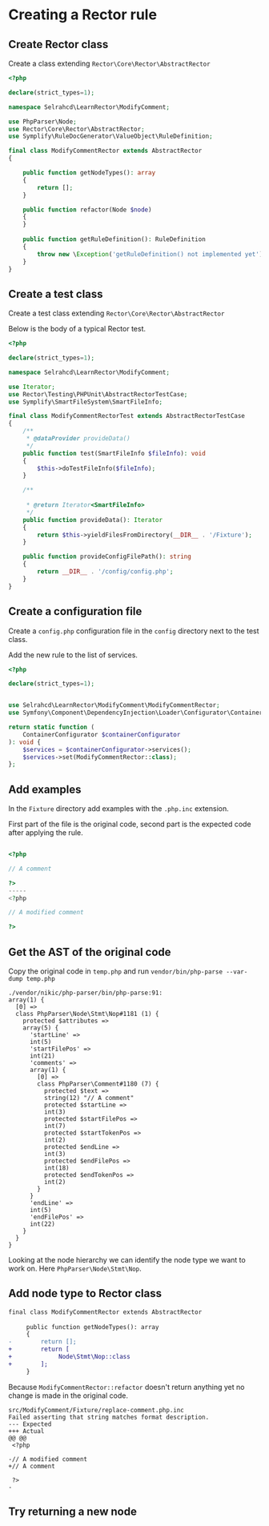 # Creating a Rector rule

## Create Rector class
Create a class extending `Rector\Core\Rector\AbstractRector`

```php
<?php

declare(strict_types=1);

namespace Selrahcd\LearnRector\ModifyComment;

use PhpParser\Node;
use Rector\Core\Rector\AbstractRector;
use Symplify\RuleDocGenerator\ValueObject\RuleDefinition;

final class ModifyCommentRector extends AbstractRector
{

    public function getNodeTypes(): array
    {
        return [];
    }

    public function refactor(Node $node)
    {
    }
    
    public function getRuleDefinition(): RuleDefinition
    {
        throw new \Exception('getRuleDefinition() not implemented yet');
    }
}
```
## Create a test class
Create a test class extending `Rector\Core\Rector\AbstractRector`

Below is the body of a typical Rector test.

```php
<?php

declare(strict_types=1);

namespace Selrahcd\LearnRector\ModifyComment;

use Iterator;
use Rector\Testing\PHPUnit\AbstractRectorTestCase;
use Symplify\SmartFileSystem\SmartFileInfo;

final class ModifyCommentRectorTest extends AbstractRectorTestCase
{
    /**
     * @dataProvider provideData()
     */
    public function test(SmartFileInfo $fileInfo): void
    {
        $this->doTestFileInfo($fileInfo);
    }

    /**
     
     * @return Iterator<SmartFileInfo>
     */
    public function provideData(): Iterator
    {
        return $this->yieldFilesFromDirectory(__DIR__ . '/Fixture');
    }

    public function provideConfigFilePath(): string
    {
        return __DIR__ . '/config/config.php';
    }
}

```

## Create a configuration file

Create a `config.php` configuration file in the `config` directory next to the test class.

Add the new rule to the list of services.

```php
<?php

declare(strict_types=1);


use Selrahcd\LearnRector\ModifyComment\ModifyCommentRector;
use Symfony\Component\DependencyInjection\Loader\Configurator\ContainerConfigurator;

return static function (
    ContainerConfigurator $containerConfigurator
): void {
    $services = $containerConfigurator->services();
    $services->set(ModifyCommentRector::class);
};
```

## Add examples

In the `Fixture` directory add examples with the `.php.inc` extension.

First part of the file is the original code, second part is the expected code after applying the rule.

```php

<?php

// A comment

?>
-----
<?php

// A modified comment

?>

```

## Get the AST of the original code

Copy the original code in `temp.php` and run `vendor/bin/php-parse --var-dump temp.php`

```
./vendor/nikic/php-parser/bin/php-parse:91:
array(1) {
  [0] =>
  class PhpParser\Node\Stmt\Nop#1181 (1) {
    protected $attributes =>
    array(5) {
      'startLine' =>
      int(5)
      'startFilePos' =>
      int(21)
      'comments' =>
      array(1) {
        [0] =>
        class PhpParser\Comment#1180 (7) {
          protected $text =>
          string(12) "// A comment"
          protected $startLine =>
          int(3)
          protected $startFilePos =>
          int(7)
          protected $startTokenPos =>
          int(2)
          protected $endLine =>
          int(3)
          protected $endFilePos =>
          int(18)
          protected $endTokenPos =>
          int(2)
        }
      }
      'endLine' =>
      int(5)
      'endFilePos' =>
      int(22)
    }
  }
}

```

Looking at the node hierarchy we can identify the node type we want to work on. Here `PhpParser\Node\Stmt\Nop`.

## Add node type to Rector class

```diff
final class ModifyCommentRector extends AbstractRector
 
     public function getNodeTypes(): array
     {
-        return [];
+        return [
+             Node\Stmt\Nop::class
+        ];
     }
```

Because `ModifyCommentRector::refactor` doesn't return anything yet no change is made in the original code.

```
src/ModifyComment/Fixture/replace-comment.php.inc
Failed asserting that string matches format description.
--- Expected
+++ Actual
@@ @@
 <?php
 
-// A modified comment
+// A comment
 
 ?>
-
```

## Try returning a new node



